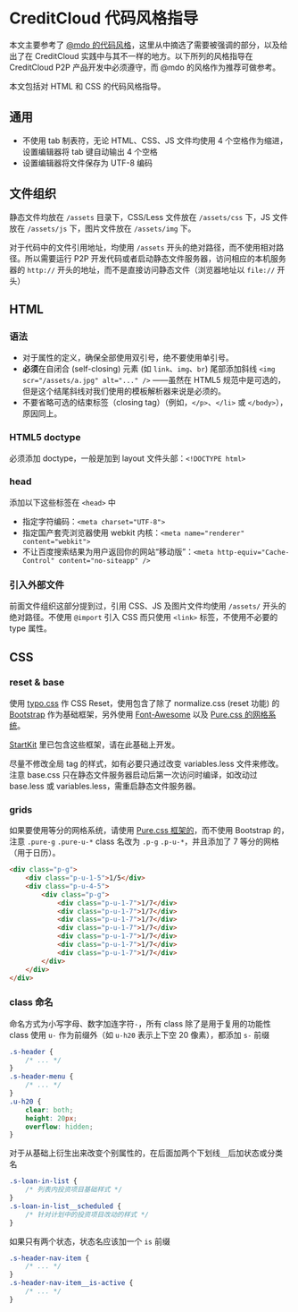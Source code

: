 # CreditCloud 代码风格指导

本文主要参考了 [@mdo 的代码风格](http://codeguide.bootcss.com/)，这里从中摘选了需要被强调的部分，以及给出了在 CreditCloud 实践中与其不一样的地方。以下所列的风格指导在 CreditCloud P2P 产品开发中必须遵守，而 @mdo 的风格作为推荐可做参考。

本文包括对 HTML 和 CSS 的代码风格指导。

## 通用

* 不使用 tab 制表符，无论 HTML、CSS、JS 文件均使用 4 个空格作为缩进，设置编辑器将 tab 键自动输出 4 个空格
* 设置编辑器将文件保存为 UTF-8 编码

## 文件组织

静态文件均放在 `/assets` 目录下，CSS/Less 文件放在 `/assets/css` 下，JS 文件放在 `/assets/js` 下，图片文件放在 `/assets/img` 下。

对于代码中的文件引用地址，均使用 `/assets` 开头的绝对路径，而不使用相对路径。所以需要运行 P2P 开发代码或者启动静态文件服务器，访问相应的本机服务器的 `http://` 开头的地址，而不是直接访问静态文件（浏览器地址以 `file://` 开头）

## HTML

### 语法

* 对于属性的定义，确保全部使用双引号，绝不要使用单引号。
* **必须**在自闭合 (self-closing) 元素 (如 `link`、`img`、`br`) 尾部添加斜线 `<img scr="/assets/a.jpg" alt="..." />` ——虽然在 HTML5 规范中是可选的，但是这个结尾斜线对我们使用的模板解析器来说是必须的。
* 不要省略可选的结束标签（closing tag）（例如，`</p>`、`</li>` 或 `</body>`），原因同上。

### HTML5 doctype
必须添加 doctype，一般是加到 layout 文件头部：`<!DOCTYPE html>`

### head

添加以下这些标签在 `<head>` 中

* 指定字符编码：`<meta charset="UTF-8">`
* 指定国产套壳浏览器使用 webkit 内核：`<meta name="renderer" content="webkit">`
* 不让百度搜索结果为用户返回你的网站“移动版”：`<meta http-equiv="Cache-Control" content="no-siteapp" />`

### 引入外部文件

前面文件组织这部分提到过，引用 CSS、JS 及图片文件均使用 `/assets/` 开头的绝对路径。不使用 `@import` 引入 CSS 而只使用 `<link>` 标签，不使用不必要的 type 属性。

## CSS

### reset & base

使用 [typo.css](http://typo.sofi.sh/) 作 CSS Reset，使用包含了除了 normalize.css (reset 功能) 的 [Bootstrap](http://v3.bootcss.com/) 作为基础框架，另外使用 [Font-Awesome](http://fortawesome.github.io/Font-Awesome/) 以及 [Pure.css 的网格系统][pgrids]。

[StartKit][sk] 里已包含这些框架，请在此基础上开发。

尽量不修改全局 tag 的样式，如有必要只通过改变 variables.less 文件来修改。注意 base.css 只在静态文件服务器启动后第一次访问时编译，如改动过 base.less 或 variables.less，需重启静态文件服务器。

### grids

如果要使用等分的网格系统，请使用 [Pure.css 框架的][pgrids]，而不使用 Bootstrap 的，注意 `.pure-g` `.pure-u-*` class 名改为 `.p-g` `.p-u-*`，并且添加了 7 等分的网格（用于日历）。

```html
<div class="p-g">
    <div class="p-u-1-5">1/5</div>
    <div class="p-u-4-5">
        <div class="p-g">
            <div class="p-u-1-7">1/7</div>
            <div class="p-u-1-7">1/7</div>
            <div class="p-u-1-7">1/7</div>
            <div class="p-u-1-7">1/7</div>
            <div class="p-u-1-7">1/7</div>
            <div class="p-u-1-7">1/7</div>
            <div class="p-u-1-7">1/7</div>
        </div>
    </div>
</div>
```

### class 命名

命名方式为小写字母、数字加连字符`-`，所有 class 除了是用于复用的功能性 class 使用 `u-` 作为前缀外（如 `u-h20` 表示上下空 20 像素），都添加 `s-` 前缀

```css
.s-header {
    /* ... */
}
.s-header-menu {
    /* ... */
}
.u-h20 {
    clear: both;
    height: 20px;
    overflow: hidden;
}
```

对于从基础上衍生出来改变个别属性的，在后面加两个下划线`__`后加状态或分类名

```css
.s-loan-in-list {
    /* 列表内投资项目基础样式 */
}
.s-loan-in-list__scheduled {
    /* 针对计划中的投资项目改动的样式 */
}
```

如果只有两个状态，状态名应该加一个 `is` 前缀
```css
.s-header-nav-item {
    /* ... */
}
.s-header-nav-item__is-active {
    /* ... */
}
```

[pgrids]: http://purecss.io/grids/
[sk]: https://github.com/CreditCloud/ccp2p-starter-kit
